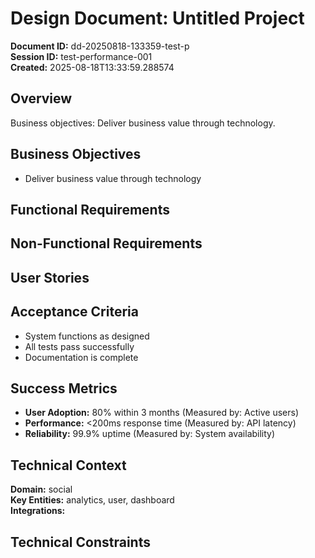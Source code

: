 # Design Document: Untitled Project

**Document ID:** dd-20250818-133359-test-p  
**Session ID:** test-performance-001  
**Created:** 2025-08-18T13:33:59.288574

## Overview
Business objectives: Deliver business value through technology.

## Business Objectives
- Deliver business value through technology

## Functional Requirements

## Non-Functional Requirements

## User Stories
## Acceptance Criteria
- System functions as designed
- All tests pass successfully
- Documentation is complete

## Success Metrics
- **User Adoption:** 80% within 3 months (Measured by: Active users)
- **Performance:** <200ms response time (Measured by: API latency)
- **Reliability:** 99.9% uptime (Measured by: System availability)

## Technical Context
**Domain:** social  
**Key Entities:** analytics, user, dashboard  
**Integrations:** 

## Technical Constraints
